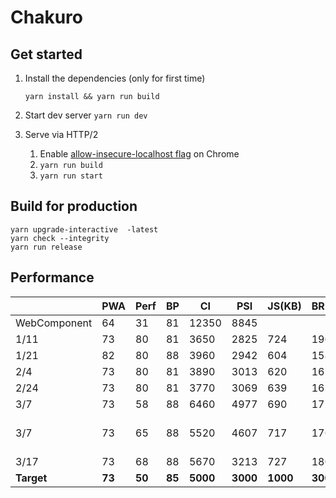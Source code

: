 # Chakuro

## Get started

1. Install the dependencies (only for first time)

   ```yarn install && yarn run build```

2. Start dev server
   ```yarn run dev```

3. Serve via HTTP/2

   1. Enable [allow-insecure-localhost flag](http://peter.sh/experiments/chromium-command-line-switches/#allow-insecure-localhost) on Chrome
   2. `yarn run build`
   3. `yarn run start`

## Build for production

```
yarn upgrade-interactive  -latest
yarn check --integrity
yarn run release
```

## Performance

|              | PWA    | Perf   | BP     | CI       | PSI      | JS(KB)   | BR(KB)  | Transferred |                   |
| ------------ | ------ | ------ | ------ | -------- | -------- | -------- | ------- | ----------- | ----------------- |
| WebComponent | 64     | 31     | 81     | 12350    | 8845     |          |         |             |                   |
| 1/11         | 73     | 80     | 81     | 3650     | 2825     | 724      | 190     | 588         |                   |
| 1/21         | 82     | 80     | 88     | 3960     | 2942     | 604      | 158     | 309         |                   |
| 2/4          | 73     | 80     | 81     | 3890     | 3013     | 620      | 161     | 313         |                   |
| 2/24         | 73     | 80     | 81     | 3770     | 3069     | 639      | 165     | 291         |                   |
| 3/7          | 73     | 58     | 88     | 6460     | 4977     | 690      | 172     | 302         |                   |
| 3/7          | 73     | 65     | 88     | 5520     | 4607     | 717      | 176     | 297         | moved css into js |
| 3/17         | 73     | 68     | 88     | 5670     | 3213     | 727      | 180     | 300         |                   |
| **Target**   | **73** | **50** | **85** | **5000** | **3000** | **1000** | **300** | **1000**    |                   |

